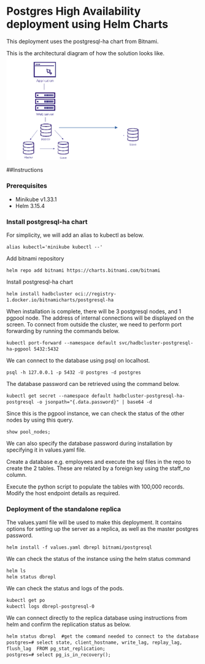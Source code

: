 # Postgres High Availability deployment using Helm Charts
This deployment uses the postgresql-ha chart from Bitnami.

This is the architectural diagram of how the solution looks like.
<img  width="400px" height=auto src= "postgreshatopoloty.png" />

##Instructions

### Prerequisites

- Minikube v1.33.1
- Helm 3.15.4

### Install postgresql-ha chart
For simplicity, we will add an alias to kubectl as below.
```console
alias kubectl='minikube kubectl --'
```
Add bitnami repository
```console
helm repo add bitnami https://charts.bitnami.com/bitnami
```

Install postgresql-ha chart
```console
helm install hadbcluster oci://registry-1.docker.io/bitnamicharts/postgresql-ha
```

When installation is complete, there will be 3 postgresql nodes, and 1 pgpool node. The address of internal connections will be displayed on the screen. To connect from outside the cluster, we need to perform port forwarding by running the commands below.

```console
kubectl port-forward --namespace default svc/hadbcluster-postgresql-ha-pgpool 5432:5432
```

We can connect to the database using psql on localhost.
```console
psql -h 127.0.0.1 -p 5432 -U postgres -d postgres
```

The database password can be retrieved using the command below.
```console
kubectl get secret --namespace default hadbcluster-postgresql-ha-postgresql -o jsonpath="{.data.password}" | base64 -d
```
Since this is the pgpool instance, we can check the status of the other nodes by using this query.
```console
show pool_nodes;
```
We can also specify the database password during installation by specifying it in values.yaml file. 

Create a database e.g. employees and execute the sql files in the repo to create the 2 tables. These are related by a foreign key using the staff_no column.

Execute the python script to populate the tables with 100,000 records. Modify the host endpoint details as required.

### Deployment of the standalone replica 
The values.yaml file will be used to make this deployment. It contains options for setting up the server as a replica, as well as the master postgres password.
```console
helm install -f values.yaml dbrepl bitnami/postgresql
```
We can check the status of the instance using the helm status command
```console
helm ls
helm status dbrepl
```
We can check the status and logs of the pods.
```console
kubectl get po
kubectl logs dbrepl-postgresql-0
```

We can connect directly to the replica database using instructions from helm and confirm the replication status as below.
```console
helm status dbrepl  #get the command needed to connect to the database
postgres=# select state, client_hostname, write_lag, replay_lag, flush_lag  FROM pg_stat_replication;
postgres=# select pg_is_in_recovery();
```

